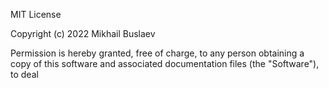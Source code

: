 
MIT License

Copyright (c) 2022 Mikhail Buslaev

Permission is hereby granted, free of charge, to any person obtaining a copy
of this software and associated documentation files (the "Software"), to deal